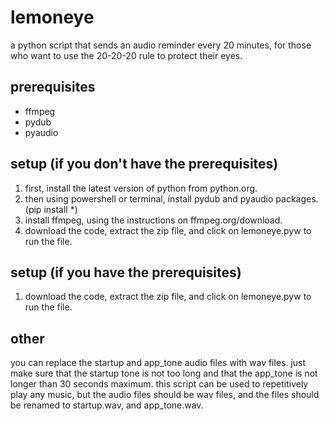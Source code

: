 # lemoneye
a python script that sends an audio reminder every 20 minutes, for those who want to use the 20-20-20 rule to protect their eyes.

## prerequisites
- ffmpeg
- pydub
- pyaudio

## setup (if you don't have the prerequisites)
1. first, install the latest version of python from python.org.
2. then using powershell or terminal, install pydub and pyaudio packages. (pip install *)
3. install ffmpeg, using the instructions on ffmpeg.org/download.
4. download the code, extract the zip file, and click on lemoneye.pyw to run the file.

## setup (if you have the prerequisites)
1. download the code, extract the zip file, and click on lemoneye.pyw to run the file.

## other
you can replace the startup and app_tone audio files with wav files. just make sure that the startup tone is not too long and that the app_tone is not longer than 30 seconds maximum.
this script can be used to repetitively play any music, but the audio files should be wav files, and the files should be renamed to startup.wav, and app_tone.wav.
